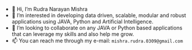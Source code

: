 - 👋 Hi, I’m Rudra Narayan Mishra
- 👀 I’m interested in developing data driven, scalable, modular and robust applications using JAVA, Python and Artificial Intelligence.
- 💞️ I’m looking to collaborate on any JAVA or Python based applications that can leverage my skills and also help me grow.
- 📫 You can reach me through my e-mail: `mishra.rudra.0309@gmail.com`

<!---
rnmishra0309/rnmishra0309 is a ✨ special ✨ repository because its `README.md` (this file) appears on your GitHub profile.
You can click the Preview link to take a look at your changes.
--->
